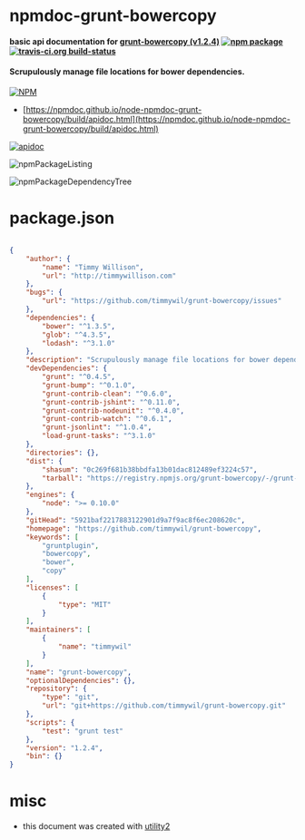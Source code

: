 # npmdoc-grunt-bowercopy

#### basic api documentation for  [grunt-bowercopy (v1.2.4)](https://github.com/timmywil/grunt-bowercopy)  [![npm package](https://img.shields.io/npm/v/npmdoc-grunt-bowercopy.svg?style=flat-square)](https://www.npmjs.org/package/npmdoc-grunt-bowercopy) [![travis-ci.org build-status](https://api.travis-ci.org/npmdoc/node-npmdoc-grunt-bowercopy.svg)](https://travis-ci.org/npmdoc/node-npmdoc-grunt-bowercopy)

#### Scrupulously manage file locations for bower dependencies.

[![NPM](https://nodei.co/npm/grunt-bowercopy.png?downloads=true&downloadRank=true&stars=true)](https://www.npmjs.com/package/grunt-bowercopy)

- [https://npmdoc.github.io/node-npmdoc-grunt-bowercopy/build/apidoc.html](https://npmdoc.github.io/node-npmdoc-grunt-bowercopy/build/apidoc.html)

[![apidoc](https://npmdoc.github.io/node-npmdoc-grunt-bowercopy/build/screenCapture.buildCi.browser.%252Ftmp%252Fbuild%252Fapidoc.html.png)](https://npmdoc.github.io/node-npmdoc-grunt-bowercopy/build/apidoc.html)

![npmPackageListing](https://npmdoc.github.io/node-npmdoc-grunt-bowercopy/build/screenCapture.npmPackageListing.svg)

![npmPackageDependencyTree](https://npmdoc.github.io/node-npmdoc-grunt-bowercopy/build/screenCapture.npmPackageDependencyTree.svg)



# package.json

```json

{
    "author": {
        "name": "Timmy Willison",
        "url": "http://timmywillison.com"
    },
    "bugs": {
        "url": "https://github.com/timmywil/grunt-bowercopy/issues"
    },
    "dependencies": {
        "bower": "^1.3.5",
        "glob": "^4.3.5",
        "lodash": "^3.1.0"
    },
    "description": "Scrupulously manage file locations for bower dependencies.",
    "devDependencies": {
        "grunt": "^0.4.5",
        "grunt-bump": "^0.1.0",
        "grunt-contrib-clean": "^0.6.0",
        "grunt-contrib-jshint": "^0.11.0",
        "grunt-contrib-nodeunit": "^0.4.0",
        "grunt-contrib-watch": "^0.6.1",
        "grunt-jsonlint": "^1.0.4",
        "load-grunt-tasks": "^3.1.0"
    },
    "directories": {},
    "dist": {
        "shasum": "0c269f681b38bbdfa13b01dac812489ef3224c57",
        "tarball": "https://registry.npmjs.org/grunt-bowercopy/-/grunt-bowercopy-1.2.4.tgz"
    },
    "engines": {
        "node": ">= 0.10.0"
    },
    "gitHead": "5921baf2217883122901d9a7f9ac8f6ec208620c",
    "homepage": "https://github.com/timmywil/grunt-bowercopy",
    "keywords": [
        "gruntplugin",
        "bowercopy",
        "bower",
        "copy"
    ],
    "licenses": [
        {
            "type": "MIT"
        }
    ],
    "maintainers": [
        {
            "name": "timmywil"
        }
    ],
    "name": "grunt-bowercopy",
    "optionalDependencies": {},
    "repository": {
        "type": "git",
        "url": "git+https://github.com/timmywil/grunt-bowercopy.git"
    },
    "scripts": {
        "test": "grunt test"
    },
    "version": "1.2.4",
    "bin": {}
}
```



# misc
- this document was created with [utility2](https://github.com/kaizhu256/node-utility2)
